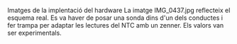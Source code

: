 Imatges de la implentació del hardware
La imatge IMG_0437.jpg reflecteix el esquema real.
Es va haver de posar una sonda dins d'un dels conductes i fer trampa per adaptar les lectures del NTC amb un zenner.
Els valors van ser experimentals.
